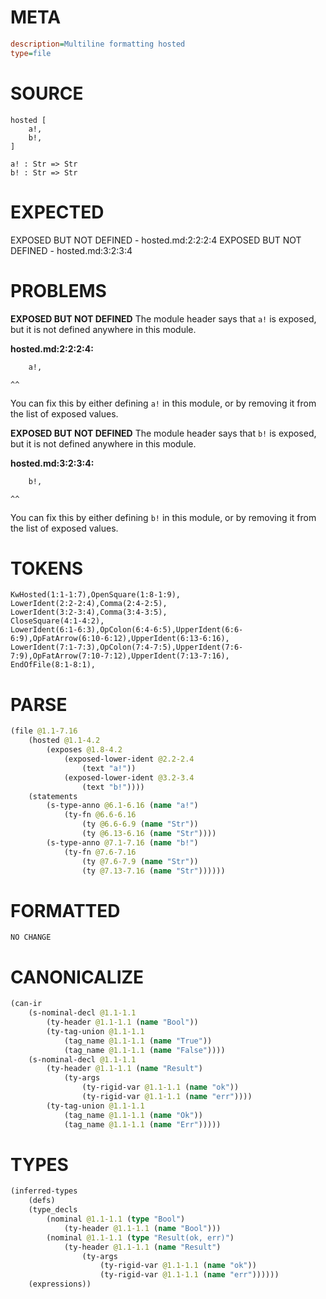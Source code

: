 # META
~~~ini
description=Multiline formatting hosted
type=file
~~~
# SOURCE
~~~roc
hosted [
	a!,
	b!,
]

a! : Str => Str
b! : Str => Str
~~~
# EXPECTED
EXPOSED BUT NOT DEFINED - hosted.md:2:2:2:4
EXPOSED BUT NOT DEFINED - hosted.md:3:2:3:4
# PROBLEMS
**EXPOSED BUT NOT DEFINED**
The module header says that `a!` is exposed, but it is not defined anywhere in this module.

**hosted.md:2:2:2:4:**
```roc
	a!,
```
	^^
You can fix this by either defining `a!` in this module, or by removing it from the list of exposed values.

**EXPOSED BUT NOT DEFINED**
The module header says that `b!` is exposed, but it is not defined anywhere in this module.

**hosted.md:3:2:3:4:**
```roc
	b!,
```
	^^
You can fix this by either defining `b!` in this module, or by removing it from the list of exposed values.

# TOKENS
~~~zig
KwHosted(1:1-1:7),OpenSquare(1:8-1:9),
LowerIdent(2:2-2:4),Comma(2:4-2:5),
LowerIdent(3:2-3:4),Comma(3:4-3:5),
CloseSquare(4:1-4:2),
LowerIdent(6:1-6:3),OpColon(6:4-6:5),UpperIdent(6:6-6:9),OpFatArrow(6:10-6:12),UpperIdent(6:13-6:16),
LowerIdent(7:1-7:3),OpColon(7:4-7:5),UpperIdent(7:6-7:9),OpFatArrow(7:10-7:12),UpperIdent(7:13-7:16),
EndOfFile(8:1-8:1),
~~~
# PARSE
~~~clojure
(file @1.1-7.16
	(hosted @1.1-4.2
		(exposes @1.8-4.2
			(exposed-lower-ident @2.2-2.4
				(text "a!"))
			(exposed-lower-ident @3.2-3.4
				(text "b!"))))
	(statements
		(s-type-anno @6.1-6.16 (name "a!")
			(ty-fn @6.6-6.16
				(ty @6.6-6.9 (name "Str"))
				(ty @6.13-6.16 (name "Str"))))
		(s-type-anno @7.1-7.16 (name "b!")
			(ty-fn @7.6-7.16
				(ty @7.6-7.9 (name "Str"))
				(ty @7.13-7.16 (name "Str"))))))
~~~
# FORMATTED
~~~roc
NO CHANGE
~~~
# CANONICALIZE
~~~clojure
(can-ir
	(s-nominal-decl @1.1-1.1
		(ty-header @1.1-1.1 (name "Bool"))
		(ty-tag-union @1.1-1.1
			(tag_name @1.1-1.1 (name "True"))
			(tag_name @1.1-1.1 (name "False"))))
	(s-nominal-decl @1.1-1.1
		(ty-header @1.1-1.1 (name "Result")
			(ty-args
				(ty-rigid-var @1.1-1.1 (name "ok"))
				(ty-rigid-var @1.1-1.1 (name "err"))))
		(ty-tag-union @1.1-1.1
			(tag_name @1.1-1.1 (name "Ok"))
			(tag_name @1.1-1.1 (name "Err")))))
~~~
# TYPES
~~~clojure
(inferred-types
	(defs)
	(type_decls
		(nominal @1.1-1.1 (type "Bool")
			(ty-header @1.1-1.1 (name "Bool")))
		(nominal @1.1-1.1 (type "Result(ok, err)")
			(ty-header @1.1-1.1 (name "Result")
				(ty-args
					(ty-rigid-var @1.1-1.1 (name "ok"))
					(ty-rigid-var @1.1-1.1 (name "err"))))))
	(expressions))
~~~
